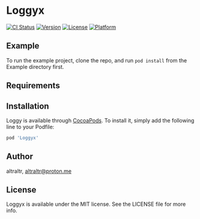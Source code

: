 # Loggyx

[![CI Status](https://img.shields.io/travis/altraltr/Loggy.svg?style=flat)](https://travis-ci.org/altraltr/Loggy)
[![Version](https://img.shields.io/cocoapods/v/Loggy.svg?style=flat)](https://cocoapods.org/pods/Loggyx)
[![License](https://img.shields.io/cocoapods/l/Loggy.svg?style=flat)](https://cocoapods.org/pods/Loggyx)
[![Platform](https://img.shields.io/cocoapods/p/Loggy.svg?style=flat)](https://cocoapods.org/pods/Loggyx)

## Example

To run the example project, clone the repo, and run `pod install` from the Example directory first.

## Requirements

## Installation

Loggy is available through [CocoaPods](https://cocoapods.org). To install
it, simply add the following line to your Podfile:

```ruby
pod 'Loggyx'
```

## Author

altraltr, altraltr@proton.me

## License

Loggyx is available under the MIT license. See the LICENSE file for more info.
